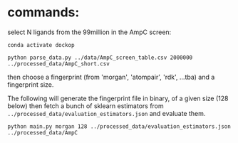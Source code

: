 

# commands:

select N ligands from the 99million in the AmpC screen:

```
conda activate dockop

python parse_data.py ../data/AmpC_screen_table.csv 2000000 ../processed_data/AmpC_short.csv

```

then choose a fingerprint (from 'morgan', 'atompair', 'rdk', ...tba) and a fingerprint size.

The following will generate the fingerprint file in binary, of a given size (128 below)
then fetch a bunch of sklearn estimators from `../processed_data/evaluation_estimators.json`
and evaluate them.

```
python main.py morgan 128 ../processed_data/evaluation_estimators.json ../processed_data/AmpC

```